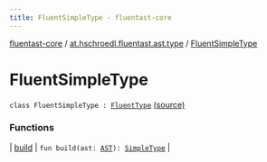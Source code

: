 ```yaml
---
title: FluentSimpleType - fluentast-core
---
```


[fluentast-core](../../index.html) / [at.hschroedl.fluentast.ast.type](../index.html) / [FluentSimpleType](.)

# FluentSimpleType

`class FluentSimpleType : `[`FluentType`](../-fluent-type/index.html) [(source)](http://github.com/hschroedl/fluentast/tree/master/core/at.hschroedl.fluentast/ast/type/Type.kt#L12)

### Functions

| [build](build.html) | `fun build(ast: `[`AST`](https://help.eclipse.org/neon/topic/org.eclipse.jdt.doc.isv/reference/api/org/eclipse/jdt/core/dom/AST.html)`): `[`SimpleType`](https://help.eclipse.org/neon/topic/org.eclipse.jdt.doc.isv/reference/api/org/eclipse/jdt/core/dom/SimpleType.html) |

